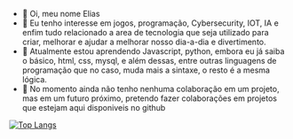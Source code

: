 - 👋 Oi, meu nome Elias
- 👀 Eu tenho interesse em jogos, programação, Cybersecurity, IOT, IA e enfim tudo relacionado a area de tecnologia que seja utilizado para criar, melhorar 
e ajudar a melhorar nosso dia-a-dia e divertimento.
- 🌱 Atualmente estou aprendendo Javascript, python, embora eu já saiba o básico, html, css, mysql, e além dessas, entre outras linguagens de programação que no caso, 
muda mais a sintaxe, o resto é a mesma lógica.
- 💞️ No momento ainda não tenho nenhuma colaboração em um projeto, mas em um futuro próximo, pretendo fazer colaborações em projetos que estejam aqui disponiveis no
github

[![Top Langs](https://github-readme-stats.vercel.app/api/top-langs/?username=EliasIA&layout=compact)](https://github.com/EliasIA/github-readme-stats)

  
 
  
  
  
  
  
  
<!---
EliasIA/EliasIA is a ✨ special ✨ repository because its `README.md` (this file) appears on your GitHub profile.
You can click the Preview link to take a look at your changes.
--->
